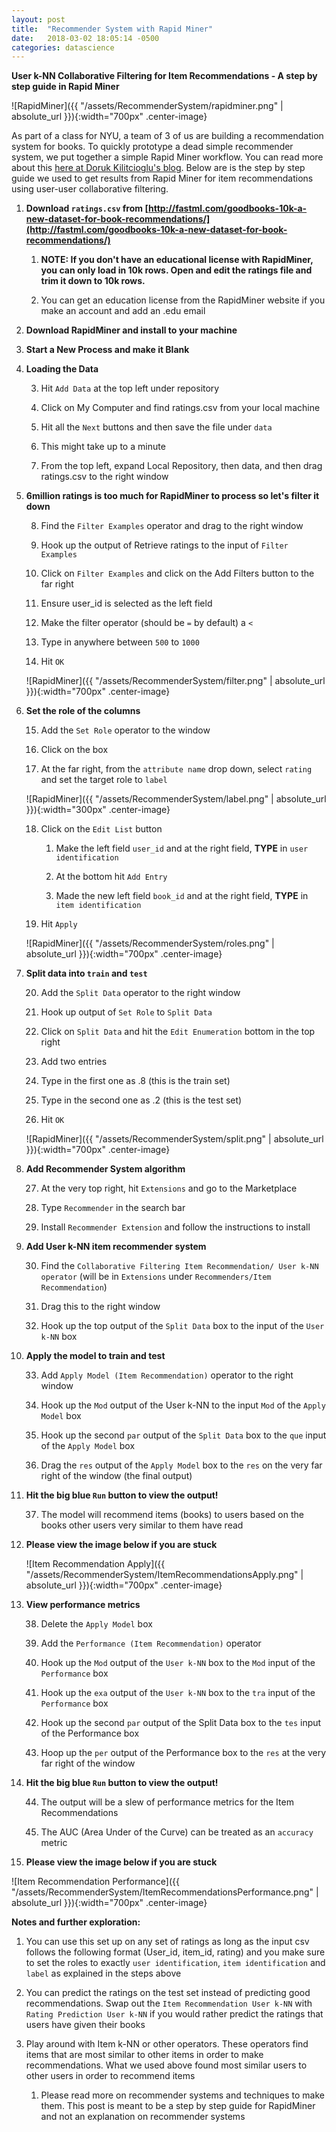 ```yaml
---
layout: post
title:  "Recommender System with Rapid Miner"
date:   2018-03-02 18:05:14 -0500
categories: datascience
---
```

<style type="text/css">
    .center-image
    {
        margin: 0 auto;
        display: block;
    }
</style>

**User k-NN Collaborative Filtering for Item Recommendations - A step by step guide in Rapid Miner**

![RapidMiner]({{ "/assets/RecommenderSystem/rapidminer.png" | absolute_url }}){:width="700px" .center-image}

As part of a class for NYU, a team of 3 of us are building a recommendation system for books. To quickly prototype a dead simple recommender system, we put together a simple Rapid Miner workflow. You can read more about this [here at Doruk Kilitcioglu's blog](https://dorukkilitcioglu.github.io/data-science/2018/03/01/adventures-rapidminer.html). Below are is the step by step guide we used to get results from Rapid Miner for item recommendations using user-user collaborative filtering. 

1. **Download `ratings.csv` from [http://fastml.com/goodbooks-10k-a-new-dataset-for-book-recommendations/](http://fastml.com/goodbooks-10k-a-new-dataset-for-book-recommendations/)**

    1. **NOTE: If you don't have an educational license with RapidMiner, you can only load in 10k rows. Open and edit the ratings file and trim it down to 10k rows.**

    2. You can get an education license from the RapidMiner website if you make an account and add an .edu email

2. **Download RapidMiner and install to your machine**

3. **Start a New Process and make it Blank**

4. **Loading the Data**

    3. Hit `Add Data` at the top left under repository

    4. Click on My Computer and find ratings.csv from your local machine

    5. Hit all the `Next` buttons and then save the file under `data`

    6. This might take up to a minute

    7. From the top left, expand Local Repository, then data, and then drag ratings.csv to the right window

5. **6million ratings is too much for RapidMiner to process so let's filter it down**

    8. Find the `Filter Examples` operator and drag to the right window

    9. Hook up the output of Retrieve ratings to the input of `Filter Examples`

    10. Click on `Filter Examples` and click on the Add Filters button to the far right

    11. Ensure user_id is selected as the left field

    12. Make the filter operator (should be `=` by default) a `<`

    13. Type in anywhere between `500` to `1000`

    14. Hit `OK`

    ![RapidMiner]({{ "/assets/RecommenderSystem/filter.png" | absolute_url }}){:width="700px" .center-image}

6. **Set the role of the columns**

    15. Add the `Set Role` operator to the window

    16. Click on the box

    17. At the far right, from the `attribute name` drop down, select `rating` and set the target role to `label`

    ![RapidMiner]({{ "/assets/RecommenderSystem/label.png" | absolute_url }}){:width="300px" .center-image}

    18. Click on the `Edit List` button

        1. Make the left field `user_id` and at the right field, **TYPE** in `user identification`

        2. At the bottom hit `Add Entry`

        3. Made the new left field `book_id` and at the right field, **TYPE** in `item identification`

    19. Hit `Apply`

    ![RapidMiner]({{ "/assets/RecommenderSystem/roles.png" | absolute_url }}){:width="700px" .center-image}

7. **Split data into `train` and `test`**

    20. Add the `Split Data` operator to the right window

    21. Hook up output of `Set Role` to `Split Data`

    22. Click on `Split Data` and hit the `Edit Enumeration` bottom in the top right

    23. Add two entries

    24. Type in the first one as .8 (this is the train set)

    25. Type in the second one as .2 (this is the test set)

    26. Hit `OK`

    ![RapidMiner]({{ "/assets/RecommenderSystem/split.png" | absolute_url }}){:width="700px" .center-image}

8. **Add Recommender System algorithm**

    27. At the very top right, hit `Extensions` and go to the Marketplace

    28. Type `Recommender` in the search bar

    29. Install `Recommender Extension` and follow the instructions to install

9. **Add User k-NN item recommender system**

    30. Find the `Collaborative Filtering Item Recommendation/ User k-NN operator` (will be in `Extensions` under `Recommenders/Item Recommendation`)

    31. Drag this to the right window

    32. Hook up the top output of the `Split Data` box to the input of the `User k-NN` box

10. **Apply the model to train and test**

    33. Add `Apply Model (Item Recommendation)` operator to the right window

    34. Hook up the `Mod` output of the User k-NN to the input `Mod` of the `Apply Model` box

    35. Hook up the second `par` output of the `Split Data` box to the `que` input of the `Apply Model` box

    36. Drag the `res` output of the `Apply Model` box to the `res` on the very far right of the window (the final output)

11. **Hit the big blue `Run` button to view the output!**

    37. The model will recommend items (books) to users based on the books other users very similar to them have read

12. **Please view the image below if you are stuck**

    ![Item Recommendation Apply]({{ "/assets/RecommenderSystem/ItemRecommendationsApply.png" | absolute_url }}){:width="700px" .center-image}

13. **View performance metrics**

    38. Delete the `Apply Model` box

    39. Add the `Performance (Item Recommendation)` operator

    40. Hook up the `Mod` output of the `User k-NN` box to the `Mod` input of the `Performance` box

    41. Hook up the `exa` output of the `User k-NN` box to the `tra` input of the `Performance` box

    42. Hook up the second `par` output of the Split Data box to the `tes` input of the Performance box

    43. Hoop up the `per` output of the Performance box to the `res` at the very far right of the window

14. **Hit the big blue `Run` button to view the output!**

    44. The output will be a slew of performance metrics for the Item Recommendations

    45. The AUC (Area Under of the Curve) can be treated as an `accuracy` metric

15. **Please view the image below if you are stuck**

![Item Recommendation Performance]({{ "/assets/RecommenderSystem/ItemRecommendationsPerformance.png" | absolute_url }}){:width="700px" .center-image}

**Notes and further exploration:**

1. You can use this set up on any set of ratings as long as the input csv follows the following format (User_id, item_id, rating) and you make sure to set the roles to exactly `user identification`, `item identification` and `label` as explained in the steps above

2. You can predict the ratings on the test set instead of predicting good recommendations. Swap out the `Item Recommendation User k-NN` with `Rating Prediction User k-NN` if you would rather predict the ratings that users have given their books

3. Play around with Item k-NN or other operators. These operators find items that are most similar to other items in order to make recommendations. What we used above found most similar users to other users in order to recommend items

    1. Please read more on recommender systems and techniques to make them. This post is meant to be a step by step guide for RapidMiner and not an explanation on recommender systems

